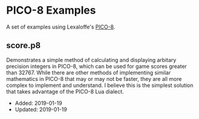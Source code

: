 # PICO-8 Examples

A set of examples using Lexaloffe's [PICO-8](https://www.lexaloffle.com/pico-8.php).

## score.p8

Demonstrates a simple method of calculating and displaying arbitary precision integers in PICO-8, which can be used for game scores greater than 32767. While there are other methods of implementing similar mathematics in PICO-8 that may or may not be faster, they are all more complex to implement and understand. I believe this is the simplest solution that takes advantage of the PICO-8 Lua dialect.

* Added: 2019-01-19
* Updated: 2019-01-19
